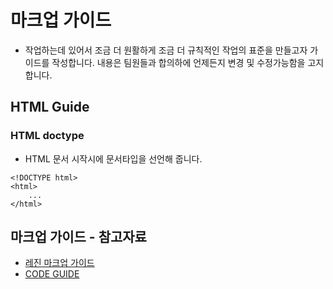 # 마크업 가이드
* 작업하는데 있어서 조금 더 원활하게 조금 더 규칙적인 작업의 표준을 만들고자 가이드를 작성합니다. 내용은 팀원들과 합의하에 언제든지 변경 및 수정가능함을 고지합니다.


## HTML Guide
### HTML doctype

- HTML 문서 시작시에 문서타입을 선언해 줍니다.
```
<!DOCTYPE html>
<html>
    ...
</html>
```


## 마크업 가이드 - 참고자료

* [레진 마크업 가이드](https://github.com/lezhin/markup-guide)
* [CODE GUIDE](https://codeguide.co/)

